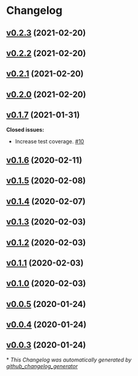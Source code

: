# Changelog

## [v0.2.3](https://github.com/tj-django/django-migration-resolver-hook/tree/v0.2.3) (2021-02-20)

## [v0.2.2](https://github.com/tj-django/django-migration-resolver-hook/tree/v0.2.2) (2021-02-20)

## [v0.2.1](https://github.com/tj-django/django-migration-resolver-hook/tree/v0.2.1) (2021-02-20)

## [v0.2.0](https://github.com/tj-django/django-migration-resolver-hook/tree/v0.2.0) (2021-02-20)

## [v0.1.7](https://github.com/tj-django/django-migration-resolver-hook/tree/v0.1.7) (2021-01-31)

**Closed issues:**

- Increase test coverage. [\#10](https://github.com/tj-django/django-migration-resolver-hook/issues/10)

## [v0.1.6](https://github.com/tj-django/django-migration-resolver-hook/tree/v0.1.6) (2020-02-11)

## [v0.1.5](https://github.com/tj-django/django-migration-resolver-hook/tree/v0.1.5) (2020-02-08)

## [v0.1.4](https://github.com/tj-django/django-migration-resolver-hook/tree/v0.1.4) (2020-02-07)

## [v0.1.3](https://github.com/tj-django/django-migration-resolver-hook/tree/v0.1.3) (2020-02-03)

## [v0.1.2](https://github.com/tj-django/django-migration-resolver-hook/tree/v0.1.2) (2020-02-03)

## [v0.1.1](https://github.com/tj-django/django-migration-resolver-hook/tree/v0.1.1) (2020-02-03)

## [v0.1.0](https://github.com/tj-django/django-migration-resolver-hook/tree/v0.1.0) (2020-02-03)

## [v0.0.5](https://github.com/tj-django/django-migration-resolver-hook/tree/v0.0.5) (2020-01-24)

## [v0.0.4](https://github.com/tj-django/django-migration-resolver-hook/tree/v0.0.4) (2020-01-24)

## [v0.0.3](https://github.com/tj-django/django-migration-resolver-hook/tree/v0.0.3) (2020-01-24)



\* *This Changelog was automatically generated by [github_changelog_generator](https://github.com/github-changelog-generator/github-changelog-generator)*
